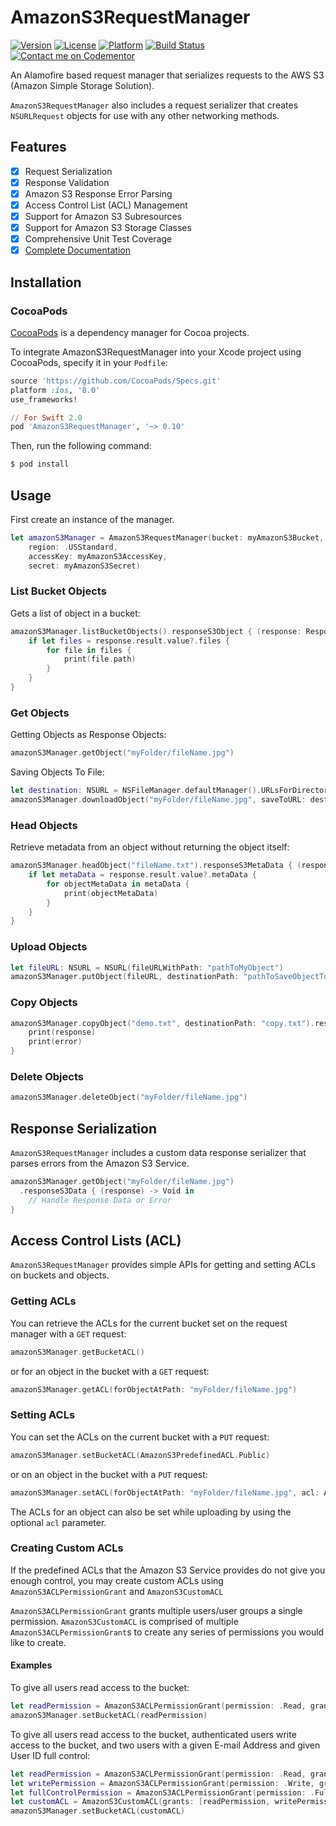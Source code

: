 # AmazonS3RequestManager
[![Version](https://img.shields.io/cocoapods/v/AmazonS3RequestManager.svg?style=flat)](http://cocoapods.org/pods/AmazonS3RequestManager)
[![License](https://img.shields.io/cocoapods/l/AmazonS3RequestManager.svg?style=flat)](http://cocoapods.org/pods/AmazonS3RequestManager)
[![Platform](https://img.shields.io/cocoapods/p/AmazonS3RequestManager.svg?style=flat)](http://cocoapods.org/pods/AmazonS3RequestManager)
[![Build Status](https://travis-ci.org/AnthonyMDev/AmazonS3RequestManager.svg?branch=master)](https://travis-ci.org/AnthonyMDev/AmazonS3RequestManager)
[![Contact me on Codementor](https://cdn.codementor.io/badges/contact_me_github.svg)](https://www.codementor.io/anthonymdev?utm_source=github&utm_medium=button&utm_term=anthonymdev&utm_campaign=github)

An Alamofire based request manager that serializes requests to the AWS S3 (Amazon Simple Storage Solution).

`AmazonS3RequestManager` also includes a request serializer that creates `NSURLRequest` objects for use with any other networking methods.

## Features

- [x] Request Serialization
- [x] Response Validation
- [x] Amazon S3 Response Error Parsing
- [x] Access Control List (ACL) Management
- [x] Support for Amazon S3 Subresources
- [x] Support for Amazon S3 Storage Classes
- [x] Comprehensive Unit Test Coverage
- [x] [Complete Documentation](http://cocoadocs.org/docsets/AmazonS3RequestManager)

## Installation

### CocoaPods

[CocoaPods](http://cocoapods.org) is a dependency manager for Cocoa projects.

To integrate AmazonS3RequestManager into your Xcode project using CocoaPods, specify it in your `Podfile`:

```ruby
source 'https://github.com/CocoaPods/Specs.git'
platform :ios, '8.0'
use_frameworks!

// For Swift 2.0
pod 'AmazonS3RequestManager', '~> 0.10'
```

Then, run the following command:

```bash
$ pod install
```

## Usage
First create an instance of the manager.

```swift
let amazonS3Manager = AmazonS3RequestManager(bucket: myAmazonS3Bucket,
    region: .USStandard,
    accessKey: myAmazonS3AccessKey,
    secret: myAmazonS3Secret)
```

### List Bucket Objects
Gets a list of object in a bucket:

```swift
amazonS3Manager.listBucketObjects().responseS3Object { (response: Response<S3BucketObjectList, NSError>) in
    if let files = response.result.value?.files {
        for file in files {
            print(file.path)
        }
    }
}
```

### Get Objects

Getting Objects as Response Objects:

```swift
amazonS3Manager.getObject("myFolder/fileName.jpg")
```

Saving Objects To File:

```swift
let destination: NSURL = NSFileManager.defaultManager().URLsForDirectory(.DocumentDirectory, inDomains: .UserDomainMask)[0]
amazonS3Manager.downloadObject("myFolder/fileName.jpg", saveToURL: destination)
```
    
### Head Objects
Retrieve metadata from an object without returning the object itself:

```swift
amazonS3Manager.headObject("fileName.txt").responseS3MetaData { (response: Response<S3ObjectMetaData, NSError>) in
    if let metaData = response.result.value?.metaData {
        for objectMetaData in metaData {
            print(objectMetaData)
        }
    }
}
```

### Upload Objects
```swift
let fileURL: NSURL = NSURL(fileURLWithPath: "pathToMyObject")
amazonS3Manager.putObject(fileURL, destinationPath: "pathToSaveObjectTo/fileName.jpg")
```

### Copy Objects
```swift
amazonS3Manager.copyObject("demo.txt", destinationPath: "copy.txt").response { request, response, data, error in    
    print(response)    
    print(error)
}
```
    
### Delete Objects
```swift
amazonS3Manager.deleteObject("myFolder/fileName.jpg")
```

## Response Serialization
`AmazonS3RequestManager` includes a custom data response serializer that parses errors from the Amazon S3 Service.

```swift
amazonS3Manager.getObject("myFolder/fileName.jpg")
  .responseS3Data { (response) -> Void in
    // Handle Response Data or Error
}
```

## Access Control Lists (ACL)

`AmazonS3RequestManager` provides simple APIs for getting and setting ACLs on buckets and objects.

### Getting ACLs

You can retrieve the ACLs for the current bucket set on the request manager with a `GET` request:

```swift
amazonS3Manager.getBucketACL()
```
    
or for an object in the bucket with a `GET` request:

```swift
amazonS3Manager.getACL(forObjectAtPath: "myFolder/fileName.jpg")
```
    
### Setting ACLs

You can set the ACLs on the current bucket with a `PUT` request: 

```swift
amazonS3Manager.setBucketACL(AmazonS3PredefinedACL.Public)
```

or on an object in the bucket with a `PUT` request:

```swift
amazonS3Manager.setACL(forObjectAtPath: "myFolder/fileName.jpg", acl: AmazonS3PredefinedACL.Public)
```

The ACLs for an object can also be set while uploading by using the optional `acl` parameter.

### Creating Custom ACLs

If the predefined ACLs that the Amazon S3 Service provides do not give you enough control, you may create custom ACLs using `AmazonS3ACLPermissionGrant` and `AmazonS3CustomACL`

`AmazonS3ACLPermissionGrant` grants multiple users/user groups a single permission.
`AmazonS3CustomACL` is comprised of multiple `AmazonS3ACLPermissionGrant`s to create any series of permissions you would like to create.

#### Examples

To give all users read access to the bucket:

```swift
let readPermission = AmazonS3ACLPermissionGrant(permission: .Read, grantee: .AllUsers)
amazonS3Manager.setBucketACL(readPermission)
```

To give all users read access to the bucket, authenticated users write access to the bucket, and two users with a given E-mail Address and given User ID full control:

```swift
let readPermission = AmazonS3ACLPermissionGrant(permission: .Read, grantee: .AllUsers)
let writePermission = AmazonS3ACLPermissionGrant(permission: .Write, grantee: .AuthenticatedUsers)
let fullControlPermission = AmazonS3ACLPermissionGrant(permission: .FullControl, grantees: [.EmailAddress("admin@myDomain.com"), .UserID("my-user-id")])
let customACL = AmazonS3CustomACL(grants: [readPermission, writePermission, fullControlPermission])
amazonS3Manager.setBucketACL(customACL)
```
